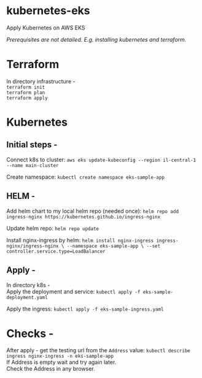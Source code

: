# kubernetes-eks
Apply Kubernetes on AWS EKS

*Prerequisites are not detailed. E.g. installing kubernetes and terraform.*

# Terraform
In directory infrastructure - <br>
`terraform init` <br>
`terraform plan` <br>
`terraform apply` <br>

# Kubernetes

## Initial steps - 

Connect k8s to cluster:
`aws eks update-kubeconfig --region il-central-1 --name main-cluster`

Create namespace:
`kubectl create namespace eks-sample-app`



## HELM -

Add helm chart to my local helm repo (needed once):
`helm repo add ingress-nginx https://kubernetes.github.io/ingress-nginx`

Update helm repo:
`helm repo update`

Install nginx-ingress by helm:
`helm install nginx-ingress ingress-nginx/ingress-nginx \
--namespace eks-sample-app \
--set controller.service.type=LoadBalancer`

## Apply - 

In directory k8s - <br>
Apply the deployment and service:
`kubectl apply -f eks-sample-deployment.yaml`

Apply the ingress:
`kubectl apply -f eks-sample-ingress.yaml`

# Checks - 

After apply - get the testing url from the `Address` value: `kubectl describe ingress nginx-ingress -n eks-sample-app`<br>
If Address is empty wait and try again later.<br>
Check the Address in any browser.

